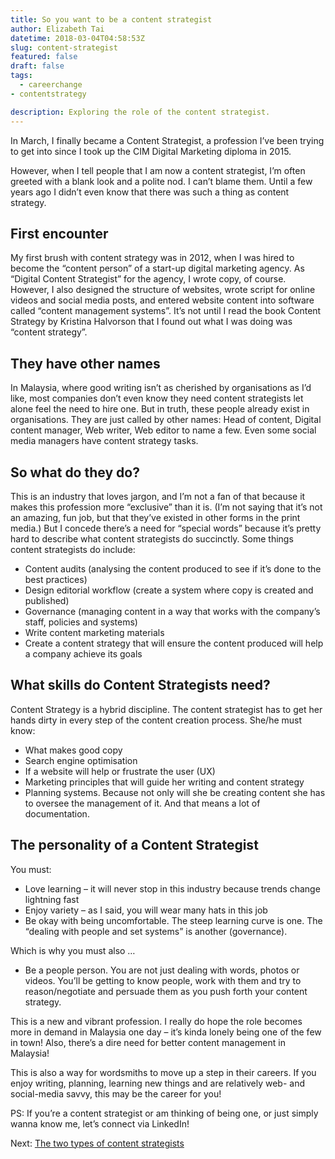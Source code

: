 ```yaml
---
title: So you want to be a content strategist 
author: Elizabeth Tai
datetime: 2018-03-04T04:58:53Z
slug: content-strategist
featured: false
draft: false
tags:
  - careerchange
- contentstrategy

description: Exploring the role of the content strategist. 
---
```


In March, I finally became a Content Strategist, a profession I’ve been trying to get into since I took up the CIM Digital Marketing diploma in 2015.

However, when I tell people that I am now a content strategist, I’m often greeted with a blank look and a polite nod. I can’t blame them. Until a few years ago I didn’t even know that there was such a thing as content strategy.

## First encounter

My first brush with content strategy was in 2012, when I was hired to become the “content person” of a start-up digital marketing agency. As “Digital Content Strategist” for the agency, I wrote copy, of course. However, I also designed the structure of websites, wrote script for online videos and social media posts, and entered website content into software called “content management systems”. It’s not until I read the book Content Strategy by Kristina Halvorson that I found out what I was doing was “content strategy”.

## They have other names

In Malaysia, where good writing isn’t as cherished by organisations as I’d like, most companies don’t even know they need content strategists let alone feel the need to hire one. But in truth, these people already exist in organisations. They are just called by other names: Head of content, Digital content manager, Web writer, Web editor to name a few. Even some social media managers have content strategy tasks.

## So what do they do?

This is an industry that loves jargon, and I’m not a fan of that because it makes this profession more “exclusive” than it is. (I’m not saying that it’s not an amazing, fun job, but that they’ve existed in other forms in the print media.) But I concede there’s a need for “special words” because it’s pretty hard to describe what content strategists do succinctly. Some things content strategists do include:

- Content audits (analysing the content produced to see if it’s done to the best practices)
- Design editorial workflow (create a system where copy is created and published)
- Governance (managing content in a way that works with the company’s staff, policies and systems)
- Write content marketing materials
- Create a content strategy that will ensure the content produced will help a company achieve its goals

## What skills do Content Strategists need?

Content Strategy is a hybrid discipline. The content strategist has to get her hands dirty in every step of the content creation process. She/he must know:

- What makes good copy
- Search engine optimisation
- If a website will help or frustrate the user (UX)
- Marketing principles that will guide her writing and content strategy
- Planning systems. Because not only will she be creating content she has to oversee the management of it. And that means a lot of documentation.

## The personality of a Content Strategist

You must:

- Love learning – it will never stop in this industry because trends change lightning fast
- Enjoy variety – as I said, you will wear many hats in this job
- Be okay with being uncomfortable. The steep learning curve is one. The “dealing with people and set systems” is another (governance).

Which is why you must also …

- Be a people person. You are not just dealing with words, photos or videos. You’ll be getting to know people, work with them and try to reason/negotiate and persuade them as you push forth your content strategy.

This is a new and vibrant profession. I really do hope the role becomes more in demand in Malaysia one day – it’s kinda lonely being one of the few in town! Also, there’s a dire need for better content management in Malaysia!

This is also a way for wordsmiths to move up a step in their careers. If you enjoy writing, planning, learning new things and are relatively web- and social-media savvy, this may be the career for you!

PS: If you’re a content strategist or am thinking of being one, or just simply wanna know me, let’s connect via LinkedIn!

Next: [The two types of content strategists](https://frontmatter.elizabethtai.com/posts/content-strategists-types/)
